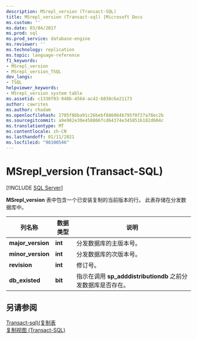 ```yaml
---
description: MSrepl_version (Transact-SQL)
title: MSrepl_version (Transact-sql) |Microsoft Docs
ms.custom: ''
ms.date: 03/04/2017
ms.prod: sql
ms.prod_service: database-engine
ms.reviewer: ''
ms.technology: replication
ms.topic: language-reference
f1_keywords:
- MSrepl_version
- MSrepl_version_TSQL
dev_langs:
- TSQL
helpviewer_keywords:
- MSrepl_version system table
ms.assetid: c1330f03-940b-4564-ac42-6030c6e21173
author: cawrites
ms.author: chadam
ms.openlocfilehash: 2705f8bba91c26bebf886064b795f0f27a78ec2b
ms.sourcegitcommit: a9e982e30e458866fcd64374e3458516182d604c
ms.translationtype: MT
ms.contentlocale: zh-CN
ms.lasthandoff: 01/11/2021
ms.locfileid: "98100546"
---
```

# <a name="msrepl_version-transact-sql"></a>MSrepl_version (Transact-SQL)
[!INCLUDE [SQL Server](../../includes/applies-to-version/sqlserver.md)]

  **MSrepl_version** 表中包含一个已安装复制的当前版本的行。 此表存储在分发数据库中。  
  
|列名称|数据类型|说明|  
|-----------------|---------------|-----------------|  
|**major_version**|**int**|分发数据库的主版本号。|  
|**minor_version**|**int**|分发数据库的次版本号。|  
|**revision**|**int**|修订号。|  
|**db_existed**|**bit**|指示在调用 **sp_adddistributiondb** 之前分发数据库是否存在。|  
  
## <a name="see-also"></a>另请参阅  
 [Transact-sql&#41;&#40;复制表 ](../../relational-databases/system-tables/replication-tables-transact-sql.md)   
 [复制视图 (Transact-SQL)](../../relational-databases/system-views/replication-views-transact-sql.md)  
  
  
